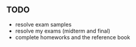 ## TODO
- resolve exam samples
- resolve my exams (midterm and final)
- complete homeworks and the reference book
